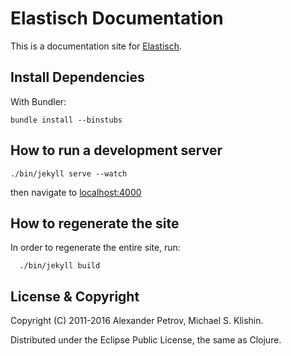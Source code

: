 # Elastisch Documentation

This is a documentation site for [Elastisch](http://clojureelasticsearch.info).


## Install Dependencies

With Bundler:

    bundle install --binstubs


## How to run a development server

    ./bin/jekyll serve --watch

then navigate to [localhost:4000](http://localhost:4000)

## How to regenerate the site

In order to regenerate the entire site, run:

      ./bin/jekyll build


## License & Copyright

Copyright (C) 2011-2016 Alexander Petrov, Michael S. Klishin.

Distributed under the Eclipse Public License, the same as Clojure.
